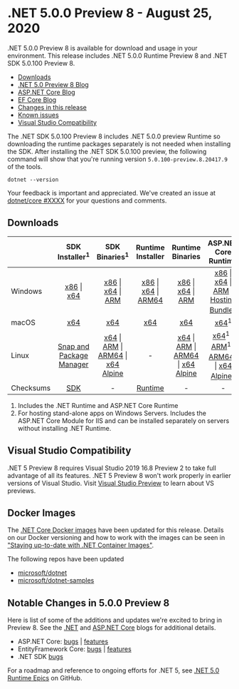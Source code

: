 # .NET 5.0.0 Preview 8 - August 25, 2020

.NET 5.0.0 Preview 8 is available for download and usage in your environment. This release includes .NET 5.0.0 Runtime Preview 8 and .NET SDK 5.0.100 Preview 8.

* [Downloads](https://dotnet.microsoft.com/download/dotnet/5.0)
* [.NET 5.0 Preview 8 Blog][dotnet-blog]
* [ASP.NET Core Blog][aspnet-blog]
* [EF Core Blog][ef-blog]
* [Changes in this release](#notable-changes-in-500-preview-8)
* [Known issues](../5.0-known-issues.md)
* [Visual Studio Compatibility](#visual-studio-compatibility)

The .NET SDK 5.0.100 Preview 8 includes .NET 5.0.0 preview Runtime so downloading the runtime packages separately is not needed when installing the SDK. After installing the .NET SDK 5.0.100 preview, the following command will show that you're running version `5.0.100-preview.8.20417.9` of the tools.

`dotnet --version`

Your feedback is important and appreciated. We've created an issue at [dotnet/core #XXXX](https://github.com/dotnet/core/issues/XXXX) for your questions and comments.

## Downloads

|           | SDK Installer<sup>1</sup>                        | SDK Binaries<sup>1</sup>                 | Runtime Installer                                        | Runtime Binaries                                 | ASP.NET Core Runtime           |
| --------- | :------------------------------------------:     | :----------------------:                 | :---------------------------:                            | :-------------------------:                      | :-----------------:            |
| Windows   | [x86][dotnet-sdk-win-x86.exe] \| [x64][dotnet-sdk-win-x64.exe] | [x86][dotnet-sdk-win-x86.zip] \| [x64][dotnet-sdk-win-x64.zip] \| [ARM][dotnet-sdk-win-arm.zip] | [x86][dotnet-runtime-win-x86.exe] \| [x64][dotnet-runtime-win-x64.exe] \| [ARM64][dotnet-runtime-win-arm64.exe] | [x86][dotnet-runtime-win-x86.zip] \| [x64][dotnet-runtime-win-x64.zip] \| [ARM][dotnet-runtime-win-arm.zip]  | [x86][aspnetcore-runtime-win-x86.exe] \| [x64][aspnetcore-runtime-win-x64.exe] \| [ARM][aspnetcore-runtime-win-arm.zip] \|<br> [Hosting Bundle][dotnet-hosting-win.exe]<sup>2</sup> |
| macOS     | [x64][dotnet-sdk-osx-x64.pkg]  | [x64][dotnet-sdk-osx-x64.tar.gz]     | [x64][dotnet-runtime-osx-x64.pkg] | [x64][dotnet-runtime-osx-x64.tar.gz] | [x64][aspnetcore-runtime-osx-x64.tar.gz]<sup>1</sup>
| Linux     | [Snap and Package Manager](5.0.0-preview.8-install-instructions.md)  | [x64][dotnet-sdk-linux-x64.tar.gz] \| [ARM][dotnet-sdk-linux-arm.tar.gz] \| [ARM64][dotnet-sdk-linux-arm64.tar.gz] \| [x64 Alpine][dotnet-sdk-linux-musl-x64.tar.gz] | - | [x64][dotnet-runtime-linux-x64.tar.gz] \| [ARM][dotnet-runtime-linux-arm.tar.gz] \| [ARM64][dotnet-runtime-linux-arm64.tar.gz] \| [x64 Alpine][dotnet-runtime-linux-musl-x64.tar.gz] | [x64][aspnetcore-runtime-linux-x64.tar.gz]<sup>1</sup>  \| [ARM][aspnetcore-runtime-linux-arm.tar.gz]<sup>1</sup> \| [ARM64][aspnetcore-runtime-linux-arm64.tar.gz]<sup>1</sup> \| [x64 Alpine][aspnetcore-runtime-linux-musl-x64.tar.gz]<sup>1</sup> |
| Checksums | [SDK][checksums-sdk]                             | -                                        | [Runtime][checksums-runtime]                             | - | - |

1. Includes the .NET Runtime and ASP.NET Core Runtime
2. For hosting stand-alone apps on Windows Servers. Includes the ASP.NET Core Module for IIS and can be installed separately on servers without installing .NET Runtime.

## Visual Studio Compatibility

.NET 5 Preview 8 requires Visual Studio 2019 16.8 Preview 2 to take full advantage of all its features. .NET 5 Preview 8 won't work properly in earlier versions of Visual Studio. Visit [Visual Studio Preview](https://visualstudio.microsoft.com/vs/preview/) to learn about VS previews.

## Docker Images

The [.NET Core Docker images](https://hub.docker.com/r/microsoft/dotnet/) have been updated for this release. Details on our Docker versioning and how to work with the images can be seen in ["Staying up-to-date with .NET Container Images"](https://blogs.msdn.microsoft.com/dotnet/2018/06/18/staying-up-to-date-with-net-container-images/).

The following repos have been updated

* [microsoft/dotnet](https://hub.docker.com/r/microsoft/dotnet)
* [microsoft/dotnet-samples](https://hub.docker.com/r/microsoft/dotnet-samples)

## Notable Changes in 5.0.0 Preview 8

Here is list of some of the additions and updates we're excited to bring in Preview 8. See the [.NET][dotnet-blog] and [ASP.NET Core][aspnet-blog] blogs for additional details.

* ASP.NET Core: [bugs][aspnet_bugs] | [features][aspnet_features]
* EntityFramework Core: [bugs][ef_bugs] | [features][ef_features]
* .NET SDK [bugs][sdk_bugs]

For a roadmap and reference to ongoing efforts for .NET 5, see [.NET 5.0 Runtime Epics](https://github.com/dotnet/runtime/issues/37269) on GitHub.

[blob-runtime]: https://dotnetcli.blob.core.windows.net/dotnet/Runtime/
[blob-sdk]: https://dotnetcli.blob.core.windows.net/dotnet/Sdk/
[release-notes]: https://github.com/dotnet/core/blob/master/release-notes/5.0/preview/5.0.0-preview.8.md

[checksums-runtime]: https://dotnetcli.blob.core.windows.net/dotnet/checksums/5.0.0-preview.8-sha.txt
[checksums-sdk]: https://dotnetcli.blob.core.windows.net/dotnet/checksums/5.0.0-preview.8-sha.txt

[linux-install]: https://www.microsoft.com/net/download/linux
[linux-setup]: https://github.com/dotnet/core/blob/master/Documentation/linux-setup.md

[dotnet-blog]: https://devblogs.microsoft.com/dotnet/announcing-net-5-0-preview-8/
[aspnet-blog]: https://devblogs.microsoft.com/aspnet/asp-net-core-updates-in-net-5-preview-8/
[ef-blog]: https://devblogs.microsoft.com/dotnet/announcing-entity-framework-core-ef-core-5-0-preview-8/
[ef_bugs]: https://github.com/dotnet/efcore/issues?q=is%3Aissue+milestone%3A5.0.0-preview8+is%3Aclosed+label%3Atype-bug+is%3Aclosed
[ef_features]: https://github.com/dotnet/efcore/issues?q=is%3Aissue+milestone%3A5.0.0-preview8+is%3Aclosed+label%3Atype-enhancement+is%3Aclosed

[aspnet_bugs]: https://github.com/aspnet/AspNetCore/issues?q=is%3Aissue+milestone%3A5.0.0-preview8+label%3ADone+label%3Abug+is%3Aclosed
[aspnet_features]: https://github.com/aspnet/AspNetCore/issues?q=is%3Aissue+milestone%3A5.0.0-preview8+label%3ADone+label%3Aenhancement+is%3Aclosed
[runtime_bugs]: https://github.com/dotnet/runtime/issues?utf8=%E2%9C%93&q=is%3Aissue+milestone%3A5.0+label%3Abug+is%3Aclosed
[runtime_features]: https://github.com/dotnet/runtime/issues?q=is%3Aissue+milestone%3A5.0+label%3Aenhancement+is%3Aclosed

[sdk_bugs]: https://github.com/dotnet/sdk/issues?q=is%3Aissue+is%3Aclosed+milestone%3A5.0.1xx+is%3Aclosed


[//]: # ( Runtime 5.0.0-preview.8.20407.11)
[dotnet-runtime-linux-arm.tar.gz]: https://download.visualstudio.microsoft.com/download/pr/dd96b7db-9a23-4934-a9a4-27bb62dae2c7/c3f07938f86c503c64d96b8e160df90e/dotnet-runtime-5.0.0-preview.8.20407.11-linux-arm.tar.gz
[dotnet-runtime-linux-arm64.tar.gz]: https://download.visualstudio.microsoft.com/download/pr/eb3d8643-1c32-466d-a952-38a8f28293aa/9f652140193ca392a4b6fe5b7815378b/dotnet-runtime-5.0.0-preview.8.20407.11-linux-arm64.tar.gz
[dotnet-runtime-linux-musl-arm64.tar.gz]: https://download.visualstudio.microsoft.com/download/pr/703a3cdd-70b8-4377-8557-c78d71d9867b/bd17b82a0ee8471d213c1c988aaab480/dotnet-runtime-5.0.0-preview.8.20407.11-linux-musl-arm64.tar.gz
[dotnet-runtime-linux-musl-x64.tar.gz]: https://download.visualstudio.microsoft.com/download/pr/cf15922e-ea38-44fb-9b73-48e304c7cc48/d5748beb999b5c61d82ce0320c7d9633/dotnet-runtime-5.0.0-preview.8.20407.11-linux-musl-x64.tar.gz
[dotnet-runtime-linux-x64.tar.gz]: https://download.visualstudio.microsoft.com/download/pr/6864f612-da49-4c51-aa2a-4f3a93c6ee46/c14cb76dd4987fb2e3c3f2e5a39c248f/dotnet-runtime-5.0.0-preview.8.20407.11-linux-x64.tar.gz
[dotnet-runtime-osx-x64.pkg]: https://download.visualstudio.microsoft.com/download/pr/67249b40-ac76-4628-a5b7-e7086e4d1444/ab8ed91c5e9080d4a7bffcb8f901d89e/dotnet-runtime-5.0.0-preview.8.20407.11-osx-x64.pkg
[dotnet-runtime-osx-x64.tar.gz]: https://download.visualstudio.microsoft.com/download/pr/a02df614-dade-463e-87ea-b9a0b4e91106/db80444ac5cd517af1ccb3d751355497/dotnet-runtime-5.0.0-preview.8.20407.11-osx-x64.tar.gz
[dotnet-runtime-win-arm.zip]: https://download.visualstudio.microsoft.com/download/pr/57e08e23-42a4-486b-8a31-85eed2bffbd3/5a6ed50400b11c2a434bac6b997cfa99/dotnet-runtime-5.0.0-preview.8.20407.11-win-arm.zip
[dotnet-runtime-win-arm64.zip]: https://download.visualstudio.microsoft.com/download/pr/c55a26c5-c63c-4114-a047-246db8e5c173/595a39e08aae8749eb30cf530a222c49/dotnet-runtime-5.0.0-preview.8.20407.11-win-arm64.zip
[dotnet-runtime-win-x64.exe]: https://download.visualstudio.microsoft.com/download/pr/b33ef7d3-940e-49a4-aa17-481ef5fec237/e388c613c862840044c97fcc8d3e0883/dotnet-runtime-5.0.0-preview.8.20407.11-win-x64.exe
[dotnet-runtime-win-x64.zip]: https://download.visualstudio.microsoft.com/download/pr/3a6bf5fa-b454-496a-ad7a-92f12f0d04d5/f0ff7af8e59de4f069ff999fc5a57ed8/dotnet-runtime-5.0.0-preview.8.20407.11-win-x64.zip
[dotnet-runtime-win-x86.exe]: https://download.visualstudio.microsoft.com/download/pr/fb10c84c-067b-4cb3-b617-b68a6604a924/ece4ffdb5dd5f790faf3a086a544eca0/dotnet-runtime-5.0.0-preview.8.20407.11-win-x86.exe
[dotnet-runtime-win-x86.zip]: https://download.visualstudio.microsoft.com/download/pr/92fb7c7e-aafe-4d0e-a599-81776aa39caa/67445640cbc7a3723d2cade18965a191/dotnet-runtime-5.0.0-preview.8.20407.11-win-x86.zip
[dotnet-runtime-win-arm64.exe]: https://download.visualstudio.microsoft.com/download/pr/64b526dc-ceb0-47c5-ae53-ca549152ad05/265f08c1f55b10540ce89aa8304a1106/dotnet-runtime-5.0.0-preview.8.20407.11-win-arm64.exe

[//]: # ( WindowsDesktop 5.0.0-preview.8.20411.6)
[windowsdesktop-runtime-win-x64.exe]: https://download.visualstudio.microsoft.com/download/pr/85c2e2be-5ff3-4cb6-8d2d-f84f6f9d11a1/6fbc1e4588061acfe7243cc806207a4e/windowsdesktop-runtime-5.0.0-preview.8.20411.6-win-x64.exe
[windowsdesktop-runtime-win-x86.exe]: https://download.visualstudio.microsoft.com/download/pr/04031d30-58c9-46b2-b0b6-3a6eadfe3123/589021a196f64f67b2a7de709ce65cb6/windowsdesktop-runtime-5.0.0-preview.8.20411.6-win-x86.exe

[//]: # ( ASP 5.0.0-preview.8.20414.8)
[aspnetcore-runtime-linux-arm.tar.gz]: https://download.visualstudio.microsoft.com/download/pr/af8c7d21-21bf-45ae-98c7-f64f4ac79976/b46d2c8a6fb630a9784a0eb73becdf24/aspnetcore-runtime-5.0.0-preview.8.20414.8-linux-arm.tar.gz
[aspnetcore-runtime-linux-arm64.tar.gz]: https://download.visualstudio.microsoft.com/download/pr/bb7ac503-f0f4-42c2-a9f5-e8322da3b6cf/bec74f9c1bb581910a831ac206cb5bce/aspnetcore-runtime-5.0.0-preview.8.20414.8-linux-arm64.tar.gz
[aspnetcore-runtime-linux-musl-arm64.tar.gz]: https://download.visualstudio.microsoft.com/download/pr/1de4e605-70a1-456d-9eb2-83a9c6f61a78/e03621a2ee9fa47e0c89319d6b72fbea/aspnetcore-runtime-5.0.0-preview.8.20414.8-linux-musl-arm64.tar.gz
[aspnetcore-runtime-linux-musl-x64.tar.gz]: https://download.visualstudio.microsoft.com/download/pr/6aae0a92-a2e5-4d45-b340-6f36836dff3d/b97b3d4f0dbba122d5a134193eca5378/aspnetcore-runtime-5.0.0-preview.8.20414.8-linux-musl-x64.tar.gz
[aspnetcore-runtime-linux-x64.tar.gz]: https://download.visualstudio.microsoft.com/download/pr/6ec7319a-d0dc-4f90-bded-414359f3dbbd/0a98f7527cd39441f82bea8c7ee375fc/aspnetcore-runtime-5.0.0-preview.8.20414.8-linux-x64.tar.gz
[aspnetcore-runtime-osx-x64.tar.gz]: https://download.visualstudio.microsoft.com/download/pr/528e0eec-3278-4b95-bdf5-51163ffcd4c5/1361ce99cc8b66bfb153cad731d13194/aspnetcore-runtime-5.0.0-preview.8.20414.8-osx-x64.tar.gz
[aspnetcore-runtime-win-arm.zip]: https://download.visualstudio.microsoft.com/download/pr/47c91530-20d9-4685-8fa6-36cb3560de85/a24fbeaa11c38a69dd229e5a8486a11b/aspnetcore-runtime-5.0.0-preview.8.20414.8-win-arm.zip
[aspnetcore-runtime-win-arm64.zip]: https://download.visualstudio.microsoft.com/download/pr/531e5dd8-097d-4f73-8d34-f290731a1fe7/e8d5a2e8e84bfd92431d51cfadb48192/aspnetcore-runtime-5.0.0-preview.8.20414.8-win-arm64.zip
[aspnetcore-runtime-win-x64.exe]: https://download.visualstudio.microsoft.com/download/pr/88269414-aea5-43e1-9cf5-a348c0e94ee6/6f20664fc34ce01399bf1f812a7868ac/aspnetcore-runtime-5.0.0-preview.8.20414.8-win-x64.exe
[aspnetcore-runtime-win-x64.zip]: https://download.visualstudio.microsoft.com/download/pr/2780db17-a008-43c8-bb6d-d3839898360a/5c96823c59ced4784a2f66d61aca62d1/aspnetcore-runtime-5.0.0-preview.8.20414.8-win-x64.zip
[aspnetcore-runtime-win-x86.exe]: https://download.visualstudio.microsoft.com/download/pr/93116278-f49f-4117-9261-77cbc3007508/45c0a532c9c2a1f317db2d519808e36d/aspnetcore-runtime-5.0.0-preview.8.20414.8-win-x86.exe
[aspnetcore-runtime-win-x86.zip]: https://download.visualstudio.microsoft.com/download/pr/605e68c5-31b5-4005-b198-54567bb25f5b/e8fd589883e65381fe3f3761acc47b8d/aspnetcore-runtime-5.0.0-preview.8.20414.8-win-x86.zip
[dotnet-hosting-win.exe]: https://download.visualstudio.microsoft.com/download/pr/f640ee74-e5af-431b-8066-0df709f9a0f9/30e5f79144a2476eb64ccfa819f86e5d/dotnet-hosting-5.0.0-preview.8.20414.8-win.exe

[//]: # ( SDK 5.0.100-preview.8.20417.9 )
[dotnet-sdk-linux-arm.tar.gz]: https://download.visualstudio.microsoft.com/download/pr/372de9c1-b63c-4df8-9250-00e107c1d6f7/ee94093420b5c001eaabecdb41621950/dotnet-sdk-5.0.100-preview.8.20417.9-linux-arm.tar.gz
[dotnet-sdk-linux-arm64.tar.gz]: https://download.visualstudio.microsoft.com/download/pr/a1e93182-8026-4330-b78a-ee7d721107a2/003c59fc228a220df40d90d5ac434873/dotnet-sdk-5.0.100-preview.8.20417.9-linux-arm64.tar.gz
[dotnet-sdk-linux-musl-x64.tar.gz]: https://download.visualstudio.microsoft.com/download/pr/1e5f22cc-4ac9-4316-8fbc-5ff884140d02/6f8c3a67deb898fb7e6b3ac09dcff2b3/dotnet-sdk-5.0.100-preview.8.20417.9-linux-musl-x64.tar.gz
[dotnet-sdk-linux-x64.tar.gz]: https://download.visualstudio.microsoft.com/download/pr/c58adb8a-49cf-466c-9b72-e4c51edae0e5/f915b953a5bfdafc300bd277d80c3513/dotnet-sdk-5.0.100-preview.8.20417.9-linux-x64.tar.gz
[dotnet-sdk-osx-x64.pkg]: https://download.visualstudio.microsoft.com/download/pr/6ff7a8f6-9e28-46bc-8d0d-f7fbc2c13a59/1c576dee55c50ce071c0b7bb504906aa/dotnet-sdk-5.0.100-preview.8.20417.9-osx-x64.pkg
[dotnet-sdk-osx-x64.tar.gz]: https://download.visualstudio.microsoft.com/download/pr/208507dd-a7ad-42df-a839-9c2b898e96ef/3be3fb4e5a5d388782a4d4a27b04caf1/dotnet-sdk-5.0.100-preview.8.20417.9-osx-x64.tar.gz
[dotnet-sdk-win-arm.zip]: https://download.visualstudio.microsoft.com/download/pr/ea306852-39ae-4674-a019-6860673eb064/3a6bdf20fe22a0602378ad1eb675d1e8/dotnet-sdk-5.0.100-preview.8.20417.9-win-arm.zip
[dotnet-sdk-win-arm64.zip]: https://download.visualstudio.microsoft.com/download/pr/83dda261-17c8-4343-8dbc-608480e48470/531c6e2a1e4428df35072b1ec0479331/dotnet-sdk-5.0.100-preview.8.20417.9-win-arm64.zip
[dotnet-sdk-win-x64.exe]: https://download.visualstudio.microsoft.com/download/pr/930818da-3e33-4a92-ab83-2cd67caa6bf2/1460af41e79907a1bd34f1243c3baa07/dotnet-sdk-5.0.100-preview.8.20417.9-win-x64.exe
[dotnet-sdk-win-x64.zip]: https://download.visualstudio.microsoft.com/download/pr/18f52997-a6a5-43a1-b68e-ea9a8017ab67/49f5c0939877b6be267865b99c022629/dotnet-sdk-5.0.100-preview.8.20417.9-win-x64.zip
[dotnet-sdk-win-x86.exe]: https://download.visualstudio.microsoft.com/download/pr/05bebc40-c289-4b71-8086-3d9ca76e838e/1b61d97f051f8e2e57f21c90e6f83efc/dotnet-sdk-5.0.100-preview.8.20417.9-win-x86.exe
[dotnet-sdk-win-x86.zip]: https://download.visualstudio.microsoft.com/download/pr/24f3d498-d7e7-4897-9f78-7e110bbaa566/8ad4588f7de049c949a106b2c1b28fc9/dotnet-sdk-5.0.100-preview.8.20417.9-win-x86.zip
